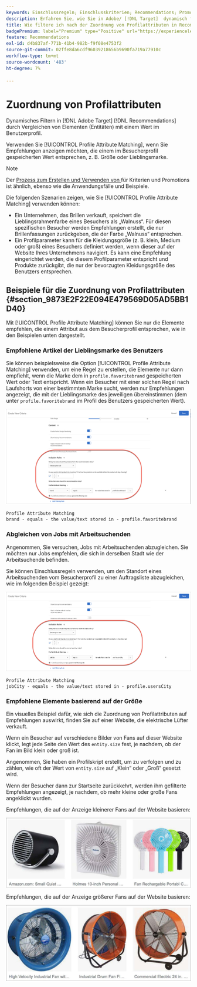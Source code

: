 ```yaml
---
keywords: Einschlussregeln; Einschlusskriterien; Recommendations; Promotion; Promotions; dynamische Filterung; dynamisch; Profilattributübereinstimmung
description: Erfahren Sie, wie Sie in Adobe/ [!DNL Target]  dynamisch filtern können, indem Sie Elemente (Entitäten) mit einem Wert im Benutzerprofil vergleichen.
title: Wie filtere ich nach der Zuordnung von Profilattributen in Recommendations-Aktivitäten?
badgePremium: label="Premium" type="Positive" url="https://experienceleague.adobe.com/docs/target/using/introduction/intro.html?lang=de#premium newtab=true" tooltip="Hier finden Sie Informationen zum Lieferumfang von Target Premium."
feature: Recommendations
exl-id: d4b837af-771b-41b4-982b-f9f08e4753f2
source-git-commit: 02ffe8da6cdf96039218656b9690fa719a77910c
workflow-type: tm+mt
source-wordcount: '483'
ht-degree: 7%

---
```


# Zuordnung von Profilattributen

Dynamisches Filtern in [!DNL Adobe Target] [!DNL Recommendations] durch Vergleichen von Elementen (Entitäten) mit einem Wert im Benutzerprofil.

Verwenden Sie [!UICONTROL Profile Attribute Matching], wenn Sie Empfehlungen anzeigen möchten, die einem im Besucherprofil gespeicherten Wert entsprechen, z. B. Größe oder Lieblingsmarke.

>[!NOTE]
>
>Der [Prozess zum Erstellen und Verwenden von ](/help/main/c-recommendations/c-algorithms/use-dynamic-and-static-inclusion-rules.md) für Kriterien und Promotions ist ähnlich, ebenso wie die Anwendungsfälle und Beispiele.

Die folgenden Szenarien zeigen, wie Sie [!UICONTROL Profile Attribute Matching] verwenden können:

* Ein Unternehmen, das Brillen verkauft, speichert die Lieblingsrahmenfarbe eines Besuchers als „Walnuss“. Für diesen spezifischen Besucher werden Empfehlungen erstellt, die nur Brillenfassungen zurückgeben, die der Farbe „Walnuss“ entsprechen.
* Ein Profilparameter kann für die Kleidungsgröße (z. B. klein, Medium oder groß) eines Besuchers definiert werden, wenn dieser auf der Website Ihres Unternehmens navigiert. Es kann eine Empfehlung eingerichtet werden, die diesem Profilparameter entspricht und Produkte zurückgibt, die nur der bevorzugten Kleidungsgröße des Benutzers entsprechen.

## Beispiele für die Zuordnung von Profilattributen {#section_9873E2F22E094E479569D05AD5BB1D40}

Mit [!UICONTROL Profile Attribute Matching] können Sie nur die Elemente empfehlen, die einem Attribut aus dem Besucherprofil entsprechen, wie in den Beispielen unten dargestellt.

### Empfohlene Artikel der Lieblingsmarke des Benutzers

Sie können beispielsweise die Option [!UICONTROL Profile Attribute Matching] verwenden, um eine Regel zu erstellen, die Elemente nur dann empfiehlt, wenn die Marke dem in `profile.favoritebrand` gespeicherten Wert oder Text entspricht. Wenn ein Besucher mit einer solchen Regel nach Laufshorts von einer bestimmten Marke sucht, werden nur Empfehlungen angezeigt, die mit der Lieblingsmarke des jeweiligen übereinstimmen (dem unter `profile.favoritebrand` im Profil des Benutzers gespeicherten Wert).

![Lieblingsmarke](/help/main/c-recommendations/c-algorithms/assets/favorite-brand.png)

```
Profile Attribute Matching
brand - equals - the value/text stored in - profile.favoritebrand
```

### Abgleichen von Jobs mit Arbeitsuchenden

Angenommen, Sie versuchen, Jobs mit Arbeitsuchenden abzugleichen. Sie möchten nur Jobs empfehlen, die sich in derselben Stadt wie der Arbeitsuchende befinden.

Sie können Einschlussregeln verwenden, um den Standort eines Arbeitsuchenden vom Besucherprofil zu einer Auftragsliste abzugleichen, wie im folgenden Beispiel gezeigt:

![Stadt des Benutzers](/help/main/c-recommendations/c-algorithms/assets/city.png)

```
Profile Attribute Matching
jobCity - equals - the value/text stored in - profile.usersCity
```

### Empfohlene Elemente basierend auf der Größe

Ein visuelles Beispiel dafür, wie sich die Zuordnung von Profilattributen auf Empfehlungen auswirkt, finden Sie auf einer Website, die elektrische Lüfter verkauft.

Wenn ein Besucher auf verschiedene Bilder von Fans auf dieser Website klickt, legt jede Seite den Wert des `entity.size` fest, je nachdem, ob der Fan im Bild klein oder groß ist.

Angenommen, Sie haben ein Profilskript erstellt, um zu verfolgen und zu zählen, wie oft der Wert von `entity.size` auf „Klein“ oder „Groß“ gesetzt wird.

Wenn der Besucher dann zur Startseite zurückkehrt, werden ihm gefilterte Empfehlungen angezeigt, je nachdem, ob mehr kleine oder große Fans angeklickt wurden.

Empfehlungen, die auf der Anzeige kleinerer Fans auf der Website basieren:

![Empfehlungen für kleine Fans](/help/main/c-recommendations/c-algorithms/assets/small-fans.png)

Empfehlungen, die auf der Anzeige größerer Fans auf der Website basieren:

![Empfehlungen für große Fans](/help/main/c-recommendations/c-algorithms/assets/large-fans.png)
